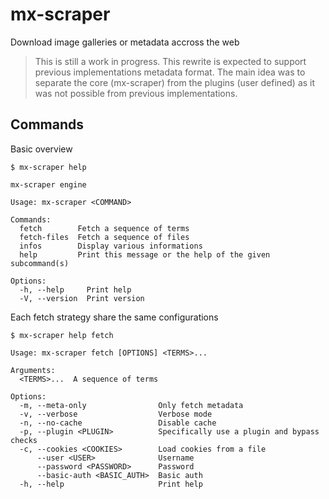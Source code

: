 # mx-scraper

Download image galleries or metadata accross the web

> This is still a work in progress.
> This rewrite is expected to support previous implementations metadata format.
> The main idea was to separate the core (mx-scraper) from the plugins (user defined) as it was not possible from previous implementations.

## Commands

Basic overview

```
$ mx-scraper help

mx-scraper engine

Usage: mx-scraper <COMMAND>

Commands:
  fetch        Fetch a sequence of terms
  fetch-files  Fetch a sequence of files
  infos        Display various informations
  help         Print this message or the help of the given subcommand(s)

Options:
  -h, --help     Print help
  -V, --version  Print version
```

Each fetch strategy share the same configurations

```
$ mx-scraper help fetch

Usage: mx-scraper fetch [OPTIONS] <TERMS>...

Arguments:
  <TERMS>...  A sequence of terms

Options:
  -m, --meta-only                Only fetch metadata
  -v, --verbose                  Verbose mode
  -n, --no-cache                 Disable cache
  -p, --plugin <PLUGIN>          Specifically use a plugin and bypass checks
  -c, --cookies <COOKIES>        Load cookies from a file
      --user <USER>              Username
      --password <PASSWORD>      Password
      --basic-auth <BASIC_AUTH>  Basic auth
  -h, --help                     Print help
```
